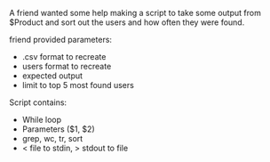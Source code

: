 A friend wanted some help making a script to take some output from $Product and sort out the users and how often they were found.

friend provided parameters:
- .csv format to recreate
- users format to recreate
- expected output
- limit to top 5 most found users

Script contains:
- While loop
- Parameters ($1, $2)
- grep, wc, tr, sort
- < file to stdin, > stdout to file 
